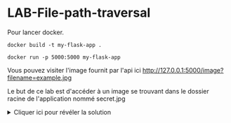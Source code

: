 # LAB-File-path-traversal

Pour lancer docker.
```
docker build -t my-flask-app .

docker run -p 5000:5000 my-flask-app
```

Vous pouvez visiter l'image fournit par l'api ici http://127.0.0.1:5000/image?filename=example.jpg

Le but de ce lab est d'accéder à un image se trouvant dans le dossier racine de l'application nommé secret.jpg

<details>
  <summary>Cliquer ici pour révéler la solution</summary>
  http://127.0.0.1:5000/image?filename=../../../secret.jpg
</details>
